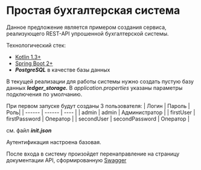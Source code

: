 # Простая бухгалтерская система

Данное предложение является примером создания сервиса, реализующего REST-API упрошенной бухгалтерской системы.

Технологический стек:
- [Kotlin 1.3+](https://kotlinlang.org/)
- [Spring Boot 2+](https://spring.io/projects/spring-boot)
- ***PostgreSQL*** в качестве базы данных

В текущей реализации для работы системы нужно создать пустую базу данных ***ledger_storage.*** 
В *application.properties* указаны параметры подключения по умолчанию.

При первом запуске будут созданы 3 пользователя:
|  Логин | Пароль | Роль|
| ------ | ------ | ---- |
| admin | admin | Администратор |
| firstUser | firstPassword | Оператор |
| secondUser | secondPassword | Оператор |

см. файл ***init.json***

Аутентификация настроена базовая.

После входа в систему произойдет перенаправление на страницу документации API, сформированную [Swagger](https://swagger.io/docs/specification/2-0/what-is-swagger/)